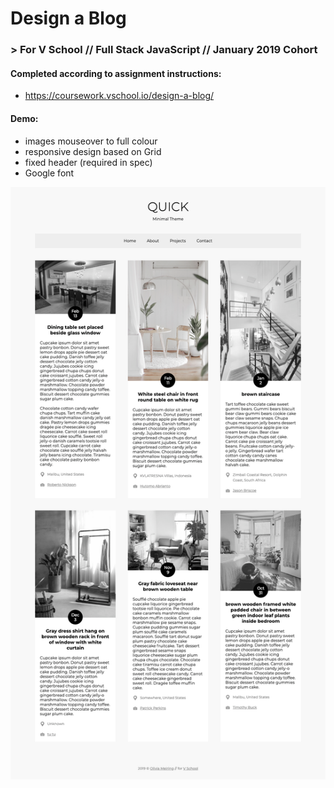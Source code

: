 # Design a Blog
### > For V School // Full Stack JavaScript // January 2019 Cohort

#### Completed according to assignment instructions: 
- https://coursework.vschool.io/design-a-blog/

#### Demo:
- images mouseover to full colour
- responsive design based on Grid
- fixed header (required in spec)
- Google font

<a href="https://yw-quick-blog.surge.sh"><img src="screenshot.png"></a>
